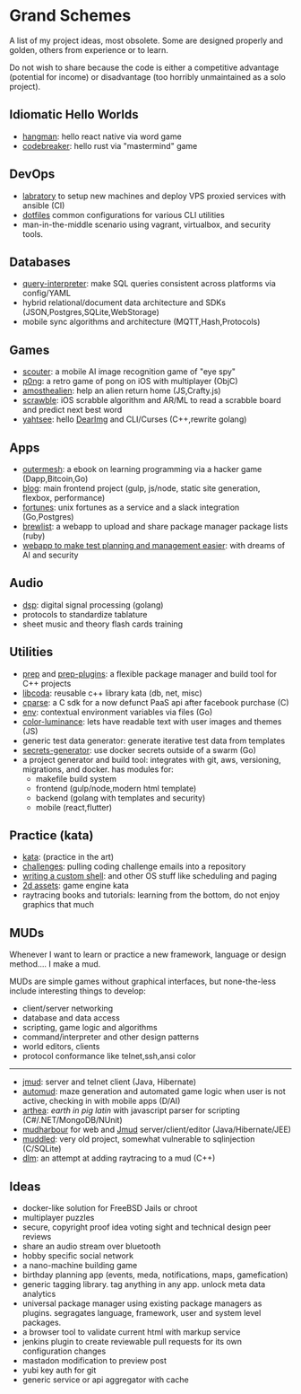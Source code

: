 # Grand Schemes

A list of my project ideas, most obsolete. Some are designed properly and golden, others from experience or to learn.

Do not wish to share because the code is either a competitive advantage (potential for income) or disadvantage (too horribly unmaintained as a solo project).

## Idiomatic Hello Worlds

* [hangman](https://github.com/ryjen/hangman): hello react native via word game 
* [codebreaker](https://github.com/ryjen/codebreaker): hello rust via "mastermind" game

## DevOps

* [labratory](https://github.com/ryjen/micrantha-labratory) to setup new machines and deploy VPS proxied services with ansible (CI)
* [dotfiles](https://github.com/ryjen/dotfiles) common configurations for various CLI utilities
* man-in-the-middle scenario using vagrant, virtualbox, and security tools.

## Databases

* [query-interpreter](https://github.com/ryjen/query-interpreter): make SQL queries consistent across platforms via config/YAML
* hybrid relational/document data architecture and SDKs (JSON,Postgres,SQLite,WebStorage)
* mobile sync algorithms and architecture (MQTT,Hash,Protocols)

## Games

* [scouter](https://github.com/ryjen/scouter): a mobile AI image recognition game of "eye spy"
* [p0ng](https://github.com/ryjen/p0ng): a retro game of pong on iOS with multiplayer (ObjC)
* [amosthealien](https://github.com/ryjen/amosthealien): help an alien return home (JS,Crafty.js)
* [scrawble](https://github.com/ryjen/scrawble): iOS scrabble algorithm and AR/ML to read a scrabble board and predict next best word
* [yahtsee](https://github.com/ryjen/yahtsee): hello [DearImg](https://github.com/ocornut/imgui) and CLI/Curses (C++,rewrite golang)

## Apps

* [outermesh](https://outermesh.micrantha.com): a ebook on learning programming via a hacker game (Dapp,Bitcoin,Go)
* [blog](https://ryjen.github.io): main frontend project (gulp, js/node, static site generation, flexbox, performance)
* [fortunes](https://fortunes.micrantha.com): unix fortunes as a service and a slack integration (Go,Postgres)
* [brewlist](https://github.com/ryjen/brewlist): a webapp to upload and share package manager package lists (ruby)
* [webapp to make test planning and management easier](https://testmanship.com): with dreams of AI and security

## Audio

* [dsp](https://github.com/ryjen/dsp): digital signal processing (golang)
* protocols to standardize tablature
* sheet music and theory flash cards training

## Utilities

* [prep](https://github.com/ryjen/prep-cli) and [prep-plugins](https://github.com/ryjen/prep-plugins): a flexible package manager and build tool for C++ projects
* [libcoda](https://github.com/ryjen/libcoda): reusable c++ library kata (db, net, misc)
* [cparse](https://github.com/ryjen/cparse): a C sdk for a now defunct PaaS api after facebook purchase (C)
* [env](https://github.com/ryjen/env): contextual environment variables via files (Go)
* [color-luminance](https://github.com/ryjen/color-luminance): lets have readable text with user images and themes (JS)
* generic test data generator: generate iterative test data from templates
* [secrets-generator](https://github.com/ryjen/secrets-generator): use docker secrets outside of a swarm (Go)
* a project generator and build tool:  integrates with git, aws, versioning, migrations, and docker.  has modules for:
    - makefile build system
    - frontend (gulp/node,modern html template)
    - backend (golang with templates and security)
    - mobile (react,flutter)

## Practice (kata)

* [kata](https://github.com/ryjen/kata): (practice in the art)
* [challenges](https://github.com/ryjen/challenges): pulling coding challenge emails into a repository
* [writing a custom shell](https://github.com/ryjen/os/tree/master/shell): and other OS stuff like scheduling and paging
* [2d assets](https://github.com/ryjen/game-assets): game engine kata
* raytracing books and tutorials: learning from the bottom, do not enjoy graphics that much

## MUDs

Whenever I want to learn or practice a new framework, language or design method.... I make a mud.

MUDs are simple games without graphical interfaces, but none-the-less include interesting things to develop:

* client/server networking
* database and data access
* scripting, game logic and algorithms
* command/interpreter and other design patterns
* world editors, clients
* protocol conformance like telnet,ssh,ansi color

---

* [jmud](https://github.com/ryjen/jmud): server and telnet client (Java, Hibernate)
* [automud](https://github.com/ryjen/automud): maze generation and automated game logic when user is not active, checking in with mobile apps (D/AI)
* [arthea](https://github.com/ryjen/arthea): *earth in pig latin* with javascript parser for scripting (C#/.NET/MongoDB/NUnit)
* [mudharbour](https://github.com/ryjen/mudharbour) for web and [Jmud](https://github.com/ryjen/jmud) server/client/editor (Java/Hibernate/JEE)
* [muddled](https://github.com/ryjen/muddled): very old project, somewhat vulnerable to sqlinjection (C/SQLite)
* [dlm](https://github.com/ryjen/lost-cause): an attempt at adding raytracing to a mud (C++)

## Ideas

* docker-like solution for FreeBSD Jails or chroot
* multiplayer puzzles
* secure, copyright proof idea voting sight and technical design peer reviews
* share an audio stream over bluetooth
* hobby specific social network
* a nano-machine building game
* birthday planning app (events, meda, notifications, maps, gamefication)
* generic tagging library.  tag anything in any app.  unlock meta data analytics
* universal package manager using existing package managers as plugins.  segragates language, framework, user and system level packages.
* a browser tool to validate current html with markup service
* jenkins plugin to create reviewable pull requests for its own configuration changes
* mastadon modification to preview post
* yubi key auth for git
* generic service or api aggregator with cache
